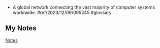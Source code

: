 - A global network connecting the vast majority of computer systems worldwide. #ref/2023/12/09/095245 #glossary 
## My Notes
[Notes](mynotes/internet-notes.md)
